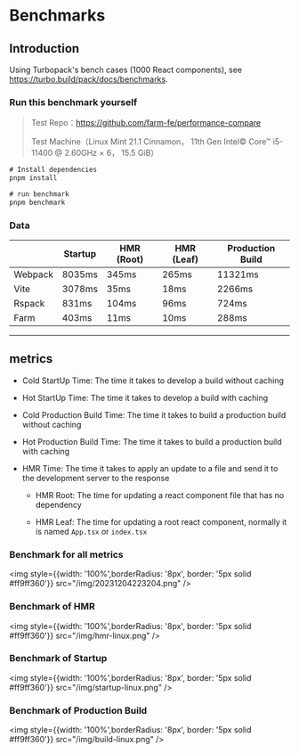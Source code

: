 # Benchmarks

## Introduction

Using Turbopack's bench cases (1000 React components), see https://turbo.build/pack/docs/benchmarks.

### Run this benchmark yourself

> Test Repo：https://github.com/farm-fe/performance-compare
>
> Test Machine（Linux Mint 21.1 Cinnamon， 11th Gen Intel© Core™ i5-11400 @ 2.60GHz × 6， 15.5 GiB）

```ts
# Install dependencies
pnpm install

# run benchmark
pnpm benchmark
```

### Data

|         | **Startup** | **HMR (Root)** | **HMR (Leaf)** | **Production Build** |
| ------- | ----------- | -------------- | -------------- | -------------------- |
| Webpack | 8035ms      | 345ms          | 265ms          | 11321ms              |
| Vite    | 3078ms      | 35ms           | 18ms           | 2266ms               |
| Rspack  | 831ms       | 104ms          | 96ms           | 724ms                |
| Farm    | 403ms       | 11ms           | 10ms           | 288ms                |

---

## metrics

- Cold StartUp Time: The time it takes to develop a build without caching

- Hot StartUp Time: The time it takes to develop a build with caching

- Cold Production Build Time: The time it takes to build a production build without caching

- Hot Production Build Time: The time it takes to build a production build with caching

- HMR Time: The time it takes to apply an update to a file and send it to the development server to the response

  - HMR Root: The time for updating a react component file that has no dependency

  - HMR Leaf: The time for updating a root react component, normally it is named `App.tsx` or `index.tsx`

### Benchmark for all metrics

<!-- ![performance](/img/20231204223204.png) -->

<img style={{width: '100%',borderRadius: '8px', border: '5px solid #ff9ff360'}} src="/img/20231204223204.png" />

### Benchmark of HMR

<!-- ![performance](/img/hmr-linux.png) -->

<img style={{width: '100%',borderRadius: '8px', border: '5px solid #ff9ff360'}} src="/img/hmr-linux.png" />

### Benchmark of Startup

<!-- ![performance](/img/startup-linux.png) -->

<img style={{width: '100%',borderRadius: '8px', border: '5px solid #ff9ff360'}} src="/img/startup-linux.png" />

### Benchmark of Production Build

<!-- ![performance](/img/build-linux.png) -->

<img style={{width: '100%',borderRadius: '8px', border: '5px solid #ff9ff360'}} src="/img/build-linux.png" />
